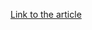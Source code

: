 [Link to the article](https://amnesty.org/en/latest/research/2020/06/india-human-rights-defenders-targeted-by-a-coordinated-spyware-operation/)
